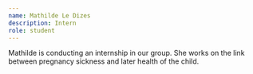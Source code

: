 ```yaml
---
name: Mathilde Le Dizes
description: Intern
role: student
---
```


Mathilde is conducting an internship in our group. She works on the link between pregnancy sickness and later health of the child.
